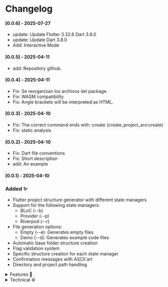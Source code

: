 # Changelog

#### [0.0.6] - 2025-07-27
- update: Update Flutter 3.32.6 Dart 3.8.0
- update: Update Dart 3.8.0
- Add: Interactive Mode

#### [0.0.5] - 2025-04-11
- add: Repository github.

#### [0.0.4] - 2025-04-11
- Fix: Se reorganizan los archivos del package.
- Fix: WASM compatibility
- Fix: Angle brackets will be interpreted as HTML.

#### [0.0.3] - 2025-04-10
- Fix: The correct command ends with :create (create_project_aro:create)
- Fix: static analysis

#### [0.0.2] - 2025-04-10
- Fix: Dart file conventions
- Fix: Short description 
- add: An example

#### [0.0.1] - 2025-04-10

### Added ✨

- Flutter project structure generator with different state managers
- Support for the following state managers:
  - BLoC (--b)
  - Provider (--p)
  - Riverpod (--r)
- File generation options:
  - Empty (--e): Generates empty files
  - Demo (--d): Generates example code files
- Automatic base folder structure creation
- Flag validation system
- Specific structure creation for each state manager
- Confirmation messages with ASCII art
- Directory and project path handling


<details><summary>Features 🚀</summary>

- Automatic folder structure for presentation layer
- Integration with multiple state managers
- Flexible flag system for customized generation
- Support for demo and empty files

</details>

<details>
<summary>Technical ⚙️</summary>

- Asynchronous implementation for file handling
- Modular system for different state managers
- Flag validation using set intersection
- Directory handling using dart:io

</details>